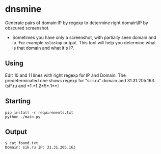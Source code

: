 # dnsmine
Generate pairs of domain:IP by regexp to determine right domain\IP by obscured screenshot.

* Sometimes you have only a screenshot, with partially seen domain and ip. For example `nslookup` output.
This tool will help you determine what is that domain and what it's IP.

## Using
Edit 10 and 11 lines with right regexp for IP and Domain.
The predeterminated one shows regexp for "siiii.ru" domain and 31.31.205.163. (si*.ru and \*1.\*1.2\*5\*.1\*\*)

## Starting
```
pip install -r requirements.txt
python ./main.py
```

## Output
```
$ cat found.txt
Domain: sik.ru IP: 31.31.205.163
```
